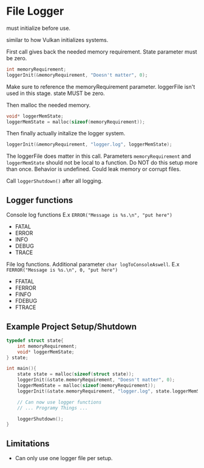 # File Logger

must initialize before use.

similar to how Vulkan initializes systems.

First call gives back the needed memory requirement. State parameter must be zero.

```c
int memoryRequirement;
loggerInit(&memoryRequirement, "Doesn't matter", 0);
```
Make sure to reference the memoryRequirement parameter. loggerFile isn't used in this stage. state MUST be zero.

Then malloc the needed memory.

```c
void* loggerMemState;
loggerMemState = malloc(sizeof(memoryRequirement));
```

Then finally actually initalize the logger system.

```c
loggerInit(&memoryRequirement, "logger.log", loggerMemState);
```

The loggerFile does matter in this call.
Parameters `memoryRequirement` and `loggerMemState` should not be local to a function.
Do NOT do this setup more than once. Behavior is undefined. Could leak memory or corrupt files.

Call `loggerShutdown()` after all logging.

## Logger functions

Console log functions E.x `ERROR("Message is %s.\n", "put here")`

- FATAL
- ERROR
- INFO
- DEBUG
- TRACE

File log functions. Additional parameter `char logToConsoleAswell`. E.x `FERROR("Message is %s.\n", 0, "put here")`

- FFATAL
- FERROR
- FINFO
- FDEBUG
- FTRACE

## Example Project Setup/Shutdown

```c
typedef struct state{
    int memoryRequirement;
    void* loggerMemState;
} state;

int main(){
    state state = malloc(sizeof(struct state));
    loggerInit(&state.memoryRequirement, "Doesn't matter", 0);
    loggerMemState = malloc(sizeof(memoryRequirement));
    loggerInit(&state.memoryRequirement, "logger.log", state.loggerMemState);

    // Can now use logger functions
    // ... Programy Things ...

    loggerShutdown();
}
```

## Limitations

- Can only use one logger file per setup.

